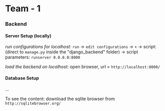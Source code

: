 # Team - 1

### Backend

#### Server Setup (locally)

*run configurations for localhost:* 
`run` -> `edit configurations` -> `+` -> script: (direct to `manage.py` inside the "django_backend" folder) -> script parameters: `runserver 0.0.0.0:8000`

*load the backend on localhost:*
open browser, url = `http://localhost:8000/`

#### Database Setup

...

To see the content: download the sqlite browser from `http://sqlitebrowser.org/`